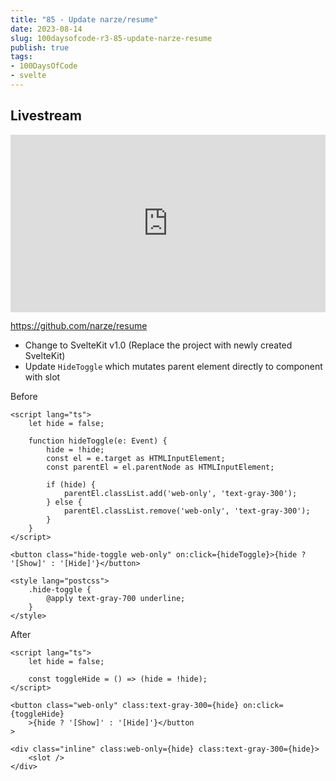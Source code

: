 ```yaml
---
title: "85 - Update narze/resume"
date: 2023-08-14
slug: 100daysofcode-r3-85-update-narze-resume
publish: true
tags:
- 100DaysOfCode
- svelte
---
```


## Livestream

<iframe width="100%" style="aspect-ratio: 16 / 9;" src="https://www.youtube.com/embed/Z9TX_cWo350" title="YouTube video player" frameborder="0" allow="accelerometer; autoplay; clipboard-write; encrypted-media; gyroscope; picture-in-picture; web-share" allowfullscreen></iframe>

https://github.com/narze/resume

- Change to SvelteKit v1.0 (Replace the project with newly created SvelteKit)
- Update `HideToggle` which mutates parent element directly to component with slot

Before

```svelte
<script lang="ts">
	let hide = false;

	function hideToggle(e: Event) {
		hide = !hide;
		const el = e.target as HTMLInputElement;
		const parentEl = el.parentNode as HTMLInputElement;

		if (hide) {
			parentEl.classList.add('web-only', 'text-gray-300');
		} else {
			parentEl.classList.remove('web-only', 'text-gray-300');
		}
	}
</script>

<button class="hide-toggle web-only" on:click={hideToggle}>{hide ? '[Show]' : '[Hide]'}</button>

<style lang="postcss">
	.hide-toggle {
		@apply text-gray-700 underline;
	}
</style>
```

After

```svelte
<script lang="ts">
	let hide = false;

	const toggleHide = () => (hide = !hide);
</script>

<button class="web-only" class:text-gray-300={hide} on:click={toggleHide}
	>{hide ? '[Show]' : '[Hide]'}</button
>

<div class="inline" class:web-only={hide} class:text-gray-300={hide}>
	<slot />
</div>
```